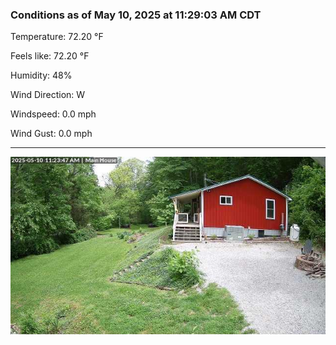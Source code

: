 ### Conditions as of May 10, 2025 at 11:29:03 AM CDT 

Temperature: 72.20 &deg;F

Feels like: 72.20 &deg;F

Humidity: 48%

Wind Direction: W

Windspeed: 0.0 mph

Wind Gust: 0.0 mph

---

<img src="./images/latest.jpeg"/>


